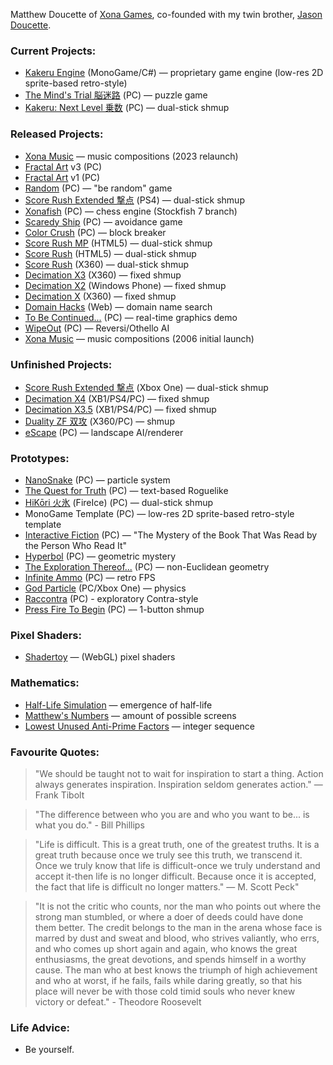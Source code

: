 Matthew Doucette of [Xona Games](https://github.com/XonaGames), co-founded with my twin brother, [Jason Doucette](https://github.com/JDoucette).
### Current Projects:
- [Kakeru Engine](https://xona.com/engines/kakeru/) (MonoGame/C#) — proprietary game engine (low-res 2D sprite-based retro-style)
- [The Mind's Trial 脳迷路](https://xona.com/mindstrial/) (PC) — puzzle game
- [Kakeru: Next Level 乗数](https://xona.com/kakeru/) (PC) — dual-stick shmup

### Released Projects:
- [Xona Music](https://xona.com/music/) — music compositions (2023 relaunch)
- [Fractal Art](https://youtu.be/fpyS-u69-zs) v3 (PC)
- [Fractal Art](https://youtu.be/1pK00KAIC9Q) v1 (PC)
- [Random](https://xona.com/random) (PC) — "be random" game
- [Score Rush Extended 撃点](https://xona.com/scorerush/) (PS4) — dual-stick shmup
- [Xonafish](https://xona.com/xonafish/) (PC) — chess engine (Stockfish 7 branch)
- [Scaredy Ship](https://xona.com/scaredyship/) (PC) — avoidance game
- [Color Crush](https://xona.com/colorcrush/) (PC) — block breaker
- [Score Rush MP](https://xona.com/scorerush/html5/) (HTML5) — dual-stick shmup
- [Score Rush](https://xona.com/scorerush/html5/) (HTML5) — dual-stick shmup
- [Score Rush](https://xona.com/scorerush/x360/) (X360) — dual-stick shmup
- [Decimation X3](https://xona.com/decimationx3/) (X360) — fixed shmup
- [Decimation X2](https://xona.com/decimationx2/) (Windows Phone) — fixed shmup
- [Decimation X](https://xona.com/decimationx/) (X360) — fixed shmup
- [Domain Hacks](https://xona.com/domainhacks/) (Web) — domain name search
- [To Be Continued...](https://xona.com/tbc/) (PC) — real-time graphics demo
- [WipeOut](https://xona.com/wipeout/) (PC) — Reversi/Othello AI
- [Xona Music](https://xona.com/2006/07/23.html) — music compositions (2006 initial launch)
### Unfinished Projects:
- [Score Rush Extended 撃点](https://xona.com/scorerush/) (Xbox One) — dual-stick shmup
- [Decimation X4](https://xona.com/decimationx4/) (XB1/PS4/PC) — fixed shmup
- [Decimation X3.5](https://xona.com/decimationx3.5/) (XB1/PS4/PC) — fixed shmup
- [Duality ZF 双攻](https://xona.com/dualityzf/) (X360/PC) — shmup
- [eScape](https://xona.com/escape/) (PC) — landscape AI/renderer
### Prototypes:
- [NanoSnake](https://www.youtube.com/playlist?list=PLYUwJ3dlBCsVuN_dRL6TDp9FynDq0oy14) (PC) — particle system
- [The Quest for Truth](https://xona.com/quest/) (PC) — text-based Roguelike
- [HiKōri 火氷](https://xona.com/hikori/) (FireIce) (PC) — dual-stick shmup
- MonoGame Template (PC) — low-res 2D sprite-based retro-style template
- [Interactive Fiction](https://youtu.be/I6-GujXBzgk) (PC) — "The Mystery of the Book That Was Read by the Person Who Read It"
- [Hyperbol](https://xona.com/hyperbol/) (PC) — geometric mystery
- [The Exploration Thereof...](https://xona.com/exploration/) (PC) — non-Euclidean geometry
- [Infinite Ammo](https://xona.com/infiniteammo/) (PC) — retro FPS
- [God Particle](https://xona.com/godparticle/) (PC/Xbox One) — physics
- [Raccontra](https://xona.com/raccontra/) (PC) - exploratory Contra-style
- [Press Fire To Begin](https://xona.com/pressfire/) (PC) — 1-button shmup
### Pixel Shaders:
- [Shadertoy](https://www.shadertoy.com/user/Xonatron) — (WebGL) pixel shaders
### Mathematics:
- [Half-Life Simulation](https://xona.com/halflife) — emergence of half-life
- [Matthew's Numbers](https://xona.com/matthewsnumbers/) — amount of possible screens
- [Lowest Unused Anti-Prime Factors](https://oeis.org/A332271) — integer sequence
### Favourite Quotes:
> "We should be taught not to wait for inspiration to start a thing. Action always generates inspiration. Inspiration seldom generates action." — Frank Tibolt

> "The difference between who you are and who you want to be... is what you do." - Bill Phillips

> "Life is difficult. This is a great truth, one of the greatest truths. It is a great truth because once we truly see this truth, we transcend it. Once we truly know that life is difficult-once we truly understand and accept it-then life is no longer difficult. Because once it is accepted, the fact that life is difficult no longer matters." ― M. Scott Peck"

> "It is not the critic who counts, nor the man who points out where the strong man stumbled, or where a doer of deeds could have done them better. The credit belongs to the man in the arena whose face is marred by dust and sweat and blood, who strives valiantly, who errs, and who comes up short again and again, who knows the great enthusiasms, the great devotions, and spends himself in a worthy cause. The man who at best knows the triumph of high achievement and who at worst, if he fails, fails while daring greatly, so that his place will never be with those cold timid souls who never knew victory or defeat." - Theodore Roosevelt
### Life Advice:
- Be yourself.

<!--
**Xonatron/Xonatron** is a ✨ _special_ ✨ repository because its `README.md` (this file) appears on your GitHub profile.

Here are some ideas to get you started:

- 🔭 I’m currently working on ...
- 🌱 I’m currently learning ...
- 👯 I’m looking to collaborate on ...
- 🤔 I’m looking for help with ...
- 💬 Ask me about ...
- 📫 How to reach me: ...
- 😄 Pronouns: ...
- ⚡ Fun fact: ...
-->
